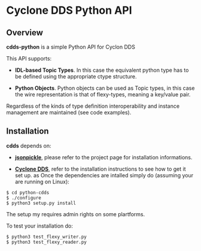 # Cyclone DDS Python API

## Overview
**cdds-python** is a simple Python API for Cyclon DDS

This API supports:

- **IDL-based Topic Types**. In this case the equivalent python type 
  has to be defined using the appropriate ctype structure.
  
- **Python Objects**. Python objects can be used as Topic types, in this
  case the wire representation is that of flexy-types, meaning a 
  key/value pair.
  
Regardless of the kinds of type definition interoperability and instance management are maintained (see code examples).

## Installation
**cdds** depends on:

- [**jsonpickle**](https://github.com/jsonpickle/jsonpickle), please refer to the project page for installation informations.

- [**Cyclone DDS**](https://github.com/eclipse-cyclonedds), refer to the installation instructions to see how to get it set up.
as
Once the dependencies are intalled simply do (assuming your are running on Linux):

```
$ cd python-cdds
$ ./configure
$ python3 setup.py install 
```


The setup my requires admin rights on some plartforms.

To test your installation do:


	$ python3 test_flexy_writer.py 
	$ python3 test_flexy_reader.py 





 
